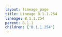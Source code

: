 ```yaml
---
layout: lineage_page
title: Lineage B.1.1.254
lineage: B.1.1.254
parent: B.1.1
children: ['B.1.1.254']
---
```

